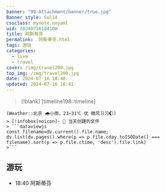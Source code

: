 ```yaml
---
banner: "99-Attachment/banner/true.jpg"
Banner style: Solid
cssclass: mynote,noyaml
uid: 20240716184100 
title: 阿斯蒂芬
permalink:  阿斯蒂芬.html
tags: 游玩
categories:
  - live
  - travel
cover: /img/travel200.jpg
top_img: /img/travel200.jpg
date: 2024-07-16 18:40
updated: 2024-07-16 18:41
---
```

> [!blank] 
> [timeline198::timeline]
```ad-flex
(Weather::北京 🌧小雨，23~31℃ 优 微风习习🌔)
> [!infobox|noicon]- 🔖 当天创建的文件
> ```dataviewjs 
const filename=dv.current().file.name;
dv.list(dv.pages().where(p => p.file.cday.toISODate() === filename).sort(p => p.file.ctime, 'desc').file.link) 
>```
```

## 游玩
- 18:40 阿斯蒂芬
